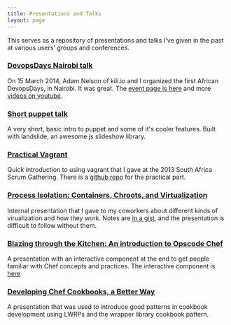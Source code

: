 ```yaml
---
title: Presentations and Talks
layout: page
---
```


This serves as a repository of presentations and talks I've given in the past at various users' groups and conferences.

### [DevopsDays Nairobi talk](https://www.youtube.com/watch?v=jClCYqgdUxw)
On 15 March 2014, Adam Nelson of kili.io and I organized the first African DevopsDays, in Nairobi. It was great. The [event page is here](http://devopsdays.org/events/2014-nairobi/) and more [videos on youtube](https://www.youtube.com/channel/UCQa9MtN8kjDIRoj9mJW_8sA).

### [Short puppet talk](http://www.iflowfor8hours.info/presentations/shortpuppet.html)

A very short, basic intro to puppet and some of it's cooler features. Built with landslide, an awesome js slideshow library.

### [Practical Vagrant](https://slid.es/urbanskims/scrum-gathering-vagrant)

Quick introduction to using vagrant that I gave at the 2013 South Africa Scrum Gathering. There is a [github repo](https://github.com/iflowfor8hours/vagrant-tutorial) for the practical part.

### [Process Isolation: Containers, Chroots, and Virtualization](http://slid.es/urbanskims/vmprimer)

Internal presentation that I gave to my coworkers about different kinds of virualization and how they work. Notes are [in a gist](https://gist.github.com/iflowfor8hours/7300262), and the presentation is difficult to follow without them.

### [Blazing through the Kitchen: An introduction to Opscode Chef](http://www.iflowfor8hours.info/presentations/chef_intro/chef_intro.html)

A presentation with an interactive component at the end to get people familiar with Chef concepts and practices. The interactive component is [here](https://github.com/chef-tutorials/)

### [Developing Chef Cookbooks, a Better Way](http://www.iflowfor8hours.info/presentations/lwrp/lwrp-slides.html)

A presentation that was used to introduce good patterns in cookbook development using LWRPs and the wrapper library cookbook pattern. 
